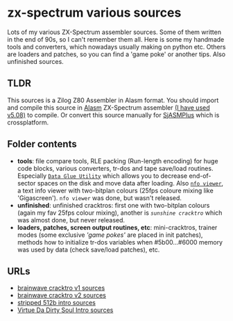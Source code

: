 # zx-spectrum various sources

Lots of my various ZX-Spectrum assembler sources. Some of them written in the end of 90s, so I can't remember them all. Here is some my handmade tools and converters, which nowadays usually making on python etc. Others are loaders and patches, so you can find a 'game poke' or another tips. Also unfinished sources.

## TLDR

This sources is a Zilog Z80 Assembler in Alasm format. You should import and compile this source in [Alasm](https://zxart.ee/rus/soft/tool/music/pro-tracker-alasm/qid:365628/) ZX-Spectrum assembler [(I have used v5.08)](https://speccy.info/ALASM) to compile. Or convert this source manually for [SjASMPlus](http://speccy.info/SjASMPlus) which is crossplatform.

## Folder contents

- **tools**: file compare tools, RLE packing (Run-length encoding) for huge code blocks, various converters, tr-dos and tape save/load routines. Especially [`Data Glue Utility`](https://zxart.ee/rus/soft/tool/io-handling/diskovye-utility/data-glue-utility/qid:366462/) which allows you to decrease end-of-sector spaces on the disk and move data after loading. Also [`nfo viewer`](https://zxart.ee/rus/soft/demoscene/nfo-viewer/), a text info viewer with two-bitplan colours (25fps coloure mixing like 'Gigascreen'). `nfo viewer` was done, but wasn't released.
- **unfinished**: unfinished cracktros: first one with two-bitplan colours (again my fav 25fps colour mixing), another is *`sunshine cracktro`* which was almost done, but never released.
- **loaders, patches, screen output routines, etc**: mini-cracktros, trainer modes (some exclusive *'game pokes'* are placed in init patches), methods how to initialize tr-dos variables when #5b00...#6000 memory was used by data (check save/load patches), etc.

## URLs

- [brainwave cracktro v1 sources](https://github.com/alexanderbazhenoff/brainwave-cracktro-v1)
- [brainwave cracktro v2 sources](https://github.com/alexanderbazhenoff/brainwave-cracktro-v2)
- [stripped 512b intro sources](https://github.com/alexanderbazhenoff/stripped-512-bytes-inro)
- [Virtue Da Dirty Soul Intro sources](https://github.com/alexanderbazhenoff/virtue-da-dirty-soul-intro)
